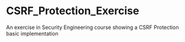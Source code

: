 # CSRF_Protection_Exercise
An exercise in Security Engineering course showing a CSRF Protection basic implementation
